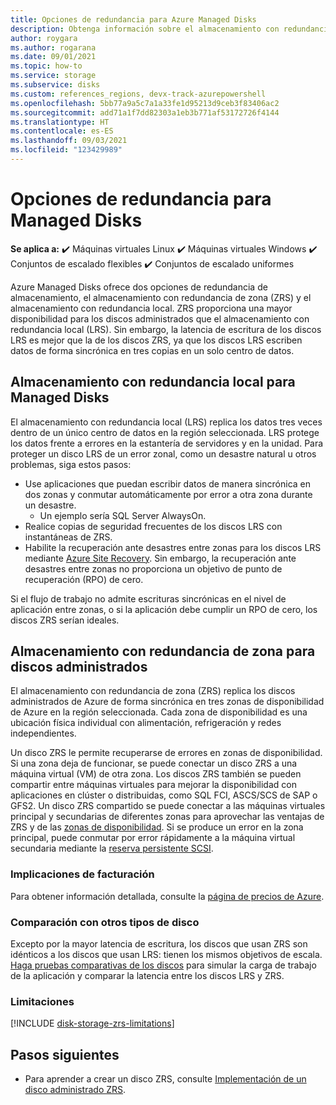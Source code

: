 ```yaml
---
title: Opciones de redundancia para Azure Managed Disks
description: Obtenga información sobre el almacenamiento con redundancia de zona y el almacenamiento con redundancia local para Azure Managed Disks.
author: roygara
ms.author: rogarana
ms.date: 09/01/2021
ms.topic: how-to
ms.service: storage
ms.subservice: disks
ms.custom: references_regions, devx-track-azurepowershell
ms.openlocfilehash: 5bb77a9a5c7a1a33fe1d95213d9ceb3f83406ac2
ms.sourcegitcommit: add71a1f7dd82303a1eb3b771af53172726f4144
ms.translationtype: HT
ms.contentlocale: es-ES
ms.lasthandoff: 09/03/2021
ms.locfileid: "123429989"
---
```

# <a name="redundancy-options-for-managed-disks"></a>Opciones de redundancia para Managed Disks

**Se aplica a:** :heavy_check_mark: Máquinas virtuales Linux :heavy_check_mark: Máquinas virtuales Windows :heavy_check_mark: Conjuntos de escalado flexibles :heavy_check_mark: Conjuntos de escalado uniformes

Azure Managed Disks ofrece dos opciones de redundancia de almacenamiento, el almacenamiento con redundancia de zona (ZRS) y el almacenamiento con redundancia local. ZRS proporciona una mayor disponibilidad para los discos administrados que el almacenamiento con redundancia local (LRS). Sin embargo, la latencia de escritura de los discos LRS es mejor que la de los discos ZRS, ya que los discos LRS escriben datos de forma sincrónica en tres copias en un solo centro de datos.

## <a name="locally-redundant-storage-for-managed-disks"></a>Almacenamiento con redundancia local para Managed Disks

El almacenamiento con redundancia local (LRS) replica los datos tres veces dentro de un único centro de datos en la región seleccionada. LRS protege los datos frente a errores en la estantería de servidores y en la unidad. Para proteger un disco LRS de un error zonal, como un desastre natural u otros problemas, siga estos pasos:

- Use aplicaciones que puedan escribir datos de manera sincrónica en dos zonas y conmutar automáticamente por error a otra zona durante un desastre.
    - Un ejemplo sería SQL Server AlwaysOn.
- Realice copias de seguridad frecuentes de los discos LRS con instantáneas de ZRS.
- Habilite la recuperación ante desastres entre zonas para los discos LRS mediante [Azure Site Recovery](../site-recovery/azure-to-azure-how-to-enable-zone-to-zone-disaster-recovery.md). Sin embargo, la recuperación ante desastres entre zonas no proporciona un objetivo de punto de recuperación (RPO) de cero.

Si el flujo de trabajo no admite escrituras sincrónicas en el nivel de aplicación entre zonas, o si la aplicación debe cumplir un RPO de cero, los discos ZRS serían ideales.

## <a name="zone-redundant-storage-for-managed-disks"></a>Almacenamiento con redundancia de zona para discos administrados

El almacenamiento con redundancia de zona (ZRS) replica los discos administrados de Azure de forma sincrónica en tres zonas de disponibilidad de Azure en la región seleccionada. Cada zona de disponibilidad es una ubicación física individual con alimentación, refrigeración y redes independientes. 

Un disco ZRS le permite recuperarse de errores en zonas de disponibilidad. Si una zona deja de funcionar, se puede conectar un disco ZRS a una máquina virtual (VM) de otra zona. Los discos ZRS también se pueden compartir entre máquinas virtuales para mejorar la disponibilidad con aplicaciones en clúster o distribuidas, como SQL FCI, ASCS/SCS de SAP o GFS2. Un disco ZRS compartido se puede conectar a las máquinas virtuales principal y secundarias de diferentes zonas para aprovechar las ventajas de ZRS y de las [zonas de disponibilidad](../availability-zones/az-overview.md). Si se produce un error en la zona principal, puede conmutar por error rápidamente a la máquina virtual secundaria mediante la [reserva persistente SCSI](disks-shared-enable.md#supported-scsi-pr-commands).

### <a name="billing-implications"></a>Implicaciones de facturación

Para obtener información detallada, consulte la [página de precios de Azure](https://azure.microsoft.com/pricing/details/managed-disks/).

### <a name="comparison-with-other-disk-types"></a>Comparación con otros tipos de disco

Excepto por la mayor latencia de escritura, los discos que usan ZRS son idénticos a los discos que usan LRS: tienen los mismos objetivos de escala. [Haga pruebas comparativas de los discos](disks-benchmarks.md) para simular la carga de trabajo de la aplicación y comparar la latencia entre los discos LRS y ZRS. 

### <a name="limitations"></a>Limitaciones

[!INCLUDE [disk-storage-zrs-limitations](../../includes/disk-storage-zrs-limitations.md)]

## <a name="next-steps"></a>Pasos siguientes

- Para aprender a crear un disco ZRS, consulte [Implementación de un disco administrado ZRS](disks-deploy-zrs.md).
